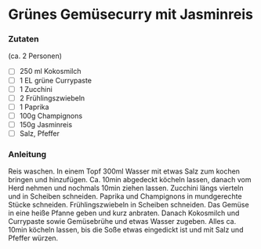 # Grünes Gemüsecurry mit Jasminreis

### Zutaten
(ca. 2 Personen)

- [ ] 250 ml Kokosmilch
- [ ] 1 EL grüne Currypaste
- [ ] 1 Zucchini
- [ ] 2 Frühlingszwiebeln
- [ ] 1 Paprika
- [ ] 100g Champignons
- [ ] 150g Jasminreis
- [ ] Salz, Pfeffer

### Anleitung
Reis waschen. In einem Topf 300ml Wasser mit etwas Salz zum kochen bringen und hinzufügen. Ca. 10min abgedeckt köcheln lassen, 
danach vom Herd nehmen und nochmals 10min ziehen lassen.
Zucchini längs vierteln und in Scheiben schneiden. Paprika und Champignons in mundgerechte Stücke schneiden.
Frühlingszwiebeln in Scheiben schneiden. Das Gemüse in eine heiße Pfanne geben und kurz anbraten. 
Danach Kokosmilch und Currypaste sowie Gemüsebrühe und etwas Wasser zugeben. Alles ca. 10min köcheln lassen, 
bis die Soße etwas eingedickt ist und mit Salz und Pfeffer würzen. 
